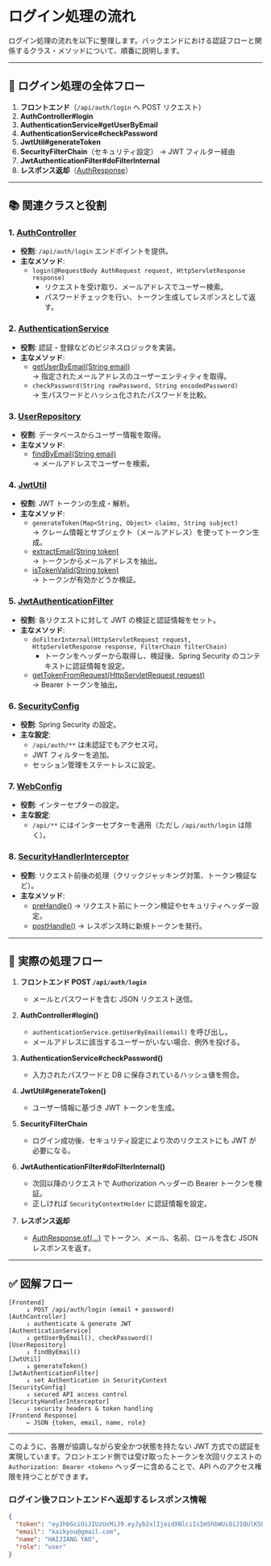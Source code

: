 # ログイン処理の流れ

ログイン処理の流れを以下に整理します。バックエンドにおける認証フローと関係するクラス・メソッドについて、順番に説明します。

---

## 🔁 ログイン処理の全体フロー

1. **フロントエンド**（`/api/auth/login` へ POST リクエスト）
2. **AuthController#login**
3. **AuthenticationService#getUserByEmail**
4. **AuthenticationService#checkPassword**
5. **JwtUtil#generateToken**
6. **SecurityFilterChain**（セキュリティ設定） → JWT フィルター経由
7. **JwtAuthenticationFilter#doFilterInternal**
8. **レスポンス返却**（[AuthResponse](file://d:\eclipse-workspace\orgchart-api\src\main\java\com\example\orgchart_api\dto\AuthResponse.java#L22-L50)）

---

## 📚 関連クラスと役割

### 1. [AuthController](file://d:\eclipse-workspace\orgchart-api\src\main\java\com\example\orgchart_api\controller\AuthController.java#L31-L74)

- **役割**: `/api/auth/login` エンドポイントを提供。
- **主なメソッド**:
  - `login(@RequestBody AuthRequest request, HttpServletResponse response)`
    - リクエストを受け取り、メールアドレスでユーザー検索。
    - パスワードチェックを行い、トークン生成してレスポンスとして返す。

### 2. [AuthenticationService](file://d:\eclipse-workspace\orgchart-api\src\main\java\com\example\orgchart_api\service\AuthenticationService.java#L21-L61)

- **役割**: 認証・登録などのビジネスロジックを実装。
- **主なメソッド**:
  - [getUserByEmail(String email)](file://d:\eclipse-workspace\orgchart-api\src\main\java\com\example\orgchart_api\service\AuthenticationService.java#L54-L56)  
    → 指定されたメールアドレスのユーザーエンティティを取得。
  - `checkPassword(String rawPassword, String encodedPassword)`  
    → 生パスワードとハッシュ化されたパスワードを比較。

### 3. [UserRepository](file://d:\eclipse-workspace\orgchart-api\src\main\java\com\example\orgchart_api\repository\UserRepository.java#L16-L18)

- **役割**: データベースからユーザー情報を取得。
- **主なメソッド**:
  - [findByEmail(String email)](file://d:\eclipse-workspace\orgchart-api\src\main\java\com\example\orgchart_api\repository\UserRepository.java#L17-L17)  
    → メールアドレスでユーザーを検索。

### 4. [JwtUtil](file://d:\eclipse-workspace\orgchart-api\src\main\java\com\example\orgchart_api\util\JwtUtil.java#L21-L65)

- **役割**: JWT トークンの生成・解析。
- **主なメソッド**:
  - `generateToken(Map<String, Object> claims, String subject)`  
    → クレーム情報とサブジェクト（メールアドレス）を使ってトークン生成。
  - [extractEmail(String token)](file://d:\eclipse-workspace\orgchart-api\src\main\java\com\example\orgchart_api\util\JwtUtil.java#L44-L51)  
    → トークンからメールアドレスを抽出。
  - [isTokenValid(String token)](file://d:\eclipse-workspace\orgchart-api\src\main\java\com\example\orgchart_api\util\JwtUtil.java#L53-L63)  
    → トークンが有効かどうか検証。

### 5. [JwtAuthenticationFilter](file://d:\eclipse-workspace\orgchart-api\src\main\java\com\example\orgchart_api\security\JwtAuthenticationFilter.java#L30-L79)

- **役割**: 各リクエストに対して JWT の検証と認証情報をセット。
- **主なメソッド**:
  - `doFilterInternal(HttpServletRequest request, HttpServletResponse response, FilterChain filterChain)`
    - トークンをヘッダーから取得し、検証後、Spring Security のコンテキストに認証情報を設定。
  - [getTokenFromRequest(HttpServletRequest request)](file://d:\eclipse-workspace\orgchart-api\src\main\java\com\example\orgchart_api\security\JwtAuthenticationFilter.java#L72-L78)  
    → Bearer トークンを抽出。

### 6. [SecurityConfig](file://d:\eclipse-workspace\orgchart-api\src\main\java\com\example\orgchart_api\config\SecurityConfig.java#L23-L81)

- **役割**: Spring Security の設定。
- **主な設定**:
  - `/api/auth/**` は未認証でもアクセス可。
  - JWT フィルターを追加。
  - セッション管理をステートレスに設定。

### 7. [WebConfig](file://d:\eclipse-workspace\orgchart-api\src\main\java\com\example\orgchart_api\config\WebConfig.java#L7-L23)

- **役割**: インターセプターの設定。
- **主な設定**:
  - `/api/**` にはインターセプターを適用（ただし `/api/auth/login` は除く）。

### 8. [SecurityHandlerInterceptor](file://d:\eclipse-workspace\orgchart-api\src\main\java\com\example\orgchart_api\security\SecurityHandlerInterceptor.java#L23-L159)

- **役割**: リクエスト前後の処理（クリックジャッキング対策、トークン検証など）。
- **主なメソッド**:
  - [preHandle()](file://d:\eclipse-workspace\orgchart-api\src\main\java\com\example\orgchart_api\security\SecurityHandlerInterceptor.java#L27-L72) → リクエスト前にトークン検証やセキュリティヘッダー設定。
  - [postHandle()](file://d:\eclipse-workspace\orgchart-api\src\main\java\com\example\orgchart_api\security\SecurityHandlerInterceptor.java#L74-L93) → レスポンス時に新規トークンを発行。

---

## 🔄 実際の処理フロー

1. **フロントエンド POST `/api/auth/login`**

   - メールとパスワードを含む JSON リクエスト送信。

2. **AuthController#login()**

   - `authenticationService.getUserByEmail(email)` を呼び出し。
   - メールアドレスに該当するユーザーがいない場合、例外を投げる。

3. **AuthenticationService#checkPassword()**

   - 入力されたパスワードと DB に保存されているハッシュ値を照合。

4. **JwtUtil#generateToken()**

   - ユーザー情報に基づき JWT トークンを生成。

5. **SecurityFilterChain**

   - ログイン成功後、セキュリティ設定により次のリクエストにも JWT が必要になる。

6. **JwtAuthenticationFilter#doFilterInternal()**

   - 次回以降のリクエストで Authorization ヘッダーの Bearer トークンを検証。
   - 正しければ `SecurityContextHolder` に認証情報を設定。

7. **レスポンス返却**
   - [AuthResponse.of(...)](file://d:\eclipse-workspace\orgchart-api\src\main\java\com\example\orgchart_api\dto\AuthResponse.java#L43-L45) でトークン、メール、名前、ロールを含む JSON レスポンスを返す。

---

## ✅ 図解フロー

```
[Frontend]
     ↓ POST /api/auth/login (email + password)
[AuthController]
     ↓ authenticate & generate JWT
[AuthenticationService]
     ↓ getUserByEmail(), checkPassword()
[UserRepository]
     ↓ findByEmail()
[JwtUtil]
     ↓ generateToken()
[JwtAuthenticationFilter]
     ↓ set Authentication in SecurityContext
[SecurityConfig]
     ↓ secured API access control
[SecurityHandlerInterceptor]
     ↓ security headers & token handling
[Frontend Response]
     ← JSON {token, email, name, role}
```

---

このように、各層が協調しながら安全かつ状態を持たない JWT 方式での認証を実現しています。フロントエンド側では受け取ったトークンを次回リクエストの `Authorization: Bearer <token>` ヘッダーに含めることで、API へのアクセス権限を持つことができます。

### ログイン後フロントエンドへ返却するレスポンス情報

```json
{
  "token": "eyJhbGciOiJIUzUxMiJ9.eyJyb2xlIjoidXNlciIsIm5hbWUiOiJIQUlKSUFORyBZQU8iLCJzdWIiOiJrYWlreW91QGdtYWlsLmNvbSIsImlhdCI6MTc1MTQ0MTg2NiwiZXhwIjoxNzUxNTI4MjY2fQ.55uXNChBV8Ku6c31ZX06-x8UEuDaYL3LQ_HPa_usVQ5ufcLDMIXTLdSDm3QOlfKlGusRLOP8TIgOlRvd9cFS3g",
  "email": "kaikyou@gmail.com",
  "name": "HAIJIANG YAO",
  "role": "user"
}
```
